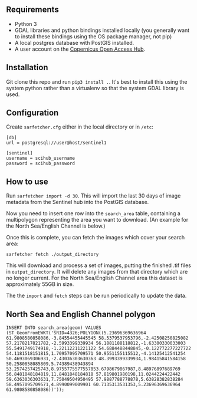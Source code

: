 ## Requirements

* Python 3
* GDAL libraries and python bindings installed locally (you generally want to install these bindings using the OS package manager, not pip)
* A local postgres database with PostGIS installed.
* A user account on the [Copernicus Open Access Hub](https://scihub.copernicus.eu/).

## Installation

Git clone this repo and run `pip3 install .`. It's best to install this using the system python rather than a virtualenv so that the system GDAL library is used.

## Configuration

Create `sarfetcher.cfg` either in the local directory or in `/etc`:
```
[db]
url = postgresql://user@host/sentinel1

[sentinel]
username = scihub_username
password = scihub_password
```

## How to use

Run `sarfetcher import -d 30`. This will import the last 30 days of image metadata from the Sentinel hub into the PostGIS database.

Now you need to insert one row into the `search_area` table, containing a multipolygon representing the area you want to download. (An example for the North Sea/English Channel is below.)

Once this is complete, you can fetch the images which cover your search area:

`sarfetcher fetch ./output_directory`

This will download and process a set of images, putting the finished .tif files in `output_directory`. It will delete any images from that directory which are no longer current. For the North Sea/English Channel area this dataset is approximately 55GB in size.

The the `import` and `fetch` steps can be run periodically to update the data.

## North Sea and English Channel polygon
```
INSERT INTO search_area(geom) VALUES (ST_GeomFromEWKT('SRID=4326;POLYGON((5.23696369636964 61.9808580858086,-3.84554455445545 58.5379537953796,-2.42508250825082 57.2178217821782,-2.5993399339934 56.1881188118812,-1.63300330033003 55.5491749174918,-1.22112211221122 54.6884488448845,-0.122772277227722 54.1181518151815,1.70957095709571 50.9551155115512,-4.14125412541254 50.4693069306931,-2.43036303630363 48.3993399339934,1.98415841584158 50.2580858085809,5.74389438943894 53.2574257425743,8.9755775577557853.6798679867987,8.48976897689769 56.8481848184819,11.8481848184818 57.819801980198,11.0244224422442 59.6363036303631,7.75049504950495 57.9887788778878,5.63828382838284 58.4957095709571,4.8990099009901 60.7135313531353,5.23696369636964 61.9808580858086))'));
```


